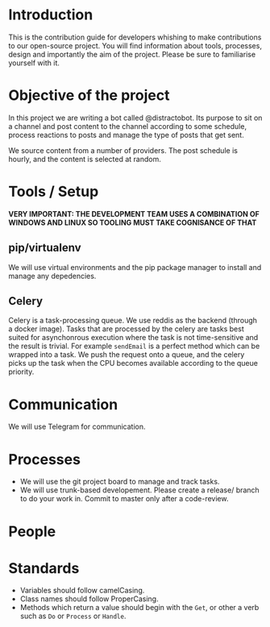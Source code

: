 # Introduction
This is the contribution guide for developers whishing to make contributions to our open-source project. You will find information about tools, processes, design and importantly the aim of the project. Please be sure to familiarise yourself with it.

# Objective of the project
In this project we are writing a bot called @distractobot. Its purpose to sit on a channel and post content to the channel according to some schedule, process reactions to posts and manage the type of posts that get sent.

We source content from a number of providers. The post schedule is hourly, and the content is selected at random.

# Tools / Setup
__VERY IMPORTANT: THE DEVELOPMENT TEAM USES A COMBINATION OF WINDOWS AND LINUX SO TOOLING MUST TAKE COGNISANCE OF THAT__
## pip/virtualenv
We will use virtual environments and the pip package manager to install and manage any depedencies.

## Celery
Celery is a task-processing queue. We use reddis as the backend (through a docker image). Tasks that are processed by the celery are tasks best suited for asynchonrous execution where the task is not time-sensitive and the result is trivial. For example `sendEmail` is a perfect method which can be wrapped into a task. We push the request onto a queue, and the celery picks up the task when the CPU becomes available according to the queue priority.
# Communication
We will use Telegram for communication.
# Processes
* We will use the git project board to manage and track tasks.
* We will use trunk-based developement. Please create a release/<feature> branch to do your work in. Commit to master only after a code-review.
# People

# Standards
* Variables should follow camelCasing.
* Class names should follow ProperCasing.
* Methods which return a value should begin with the `Get`, or other a verb such as `Do` or `Process` or `Handle`. 



 
